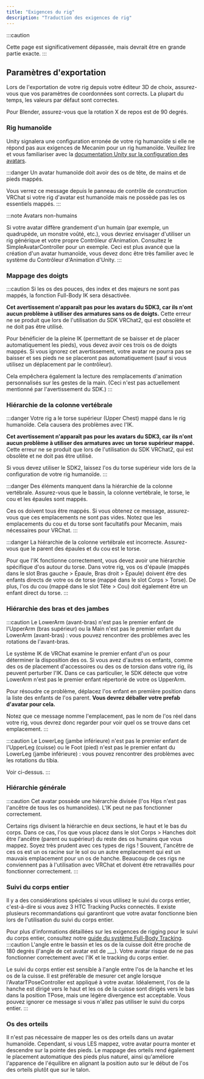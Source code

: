 ```yaml
---
title: "Exigences du rig"
description: "Traduction des exigences de rig"
---
```


:::caution

Cette page est significativement dépassée, mais devrait être en grande partie exacte.
:::
## Paramètres d'exportation

Lors de l'exportation de votre rig depuis votre éditeur 3D de choix, assurez-vous que vos paramètres de coordonnées sont corrects. La plupart du temps, les valeurs par défaut sont correctes.

Pour Blender, assurez-vous que la rotation X de repos est de 90 degrés.
### Rig humanoïde
Unity signalera une configuration erronée de votre rig humanoïde si elle ne répond pas aux exigences de Mecanim pour un rig humanoïde. Veuillez lire et vous familiariser avec la [documentation Unity sur la configuration des avatars](https://docs.unity3d.com/Manual/ConfiguringtheAvatar.html).

:::danger Un avatar humanoïde doit avoir des os de tête, de mains et de pieds mappés.

Vous verrez ce message depuis le panneau de contrôle de construction VRChat si votre rig d'avatar est humanoïde mais ne possède pas les os essentiels mappés.
:::

:::note Avatars non-humains

Si votre avatar diffère grandement d'un humain (par exemple, un quadrupède, un monstre voûté, etc.), vous devriez envisager d'utiliser un rig générique et votre propre Contrôleur d'Animation. Consultez le SimpleAvatarController pour un exemple. Ceci est plus avancé que la création d'un avatar humanoïde, vous devez donc être très familier avec le système du Contrôleur d'Animation d'Unity.
:::

### Mappage des doigts

:::caution Si les os des pouces, des index et des majeurs ne sont pas mappés, la fonction Full-Body IK sera désactivée.

**Cet avertissement n'apparaît pas pour les avatars du SDK3, car ils n'ont aucun problème à utiliser des armatures sans os de doigts.** Cette erreur ne se produit que lors de l'utilisation du SDK VRChat2, qui est obsolète et ne doit pas être utilisé.

Pour bénéficier de la pleine IK (permettant de se baisser et de placer automatiquement les pieds), vous devez avoir ces trois os de doigts mappés. Si vous ignorez cet avertissement, votre avatar ne pourra pas se baisser et ses pieds ne se placeront pas automatiquement (sauf si vous utilisez un déplacement par le contrôleur).

Cela empêchera également la lecture des remplacements d'animation personnalisés sur les gestes de la main. (Ceci n'est pas actuellement mentionné par l'avertissement du SDK.)
:::

### Hiérarchie de la colonne vertébrale

:::danger Votre rig a le torse supérieur (Upper Chest) mappé dans le rig humanoïde. Cela causera des problèmes avec l'IK.

**Cet avertissement n'apparaît pas pour les avatars du SDK3, car ils n'ont aucun problème à utiliser des armatures avec un torse supérieur mappé.** Cette erreur ne se produit que lors de l'utilisation du SDK VRChat2, qui est obsolète et ne doit pas être utilisé.

Si vous devez utiliser le SDK2, laissez l'os du torse supérieur vide lors de la configuration de votre rig humanoïde.
:::

:::danger Des éléments manquent dans la hiérarchie de la colonne vertébrale. Assurez-vous que le bassin, la colonne vertébrale, le torse, le cou et les épaules sont mappés.

Ces os doivent tous être mappés. Si vous obtenez ce message, assurez-vous que ces emplacements ne sont pas vides. Notez que les emplacements du cou et du torse sont facultatifs pour Mecanim, mais nécessaires pour VRChat.
:::

:::danger La hiérarchie de la colonne vertébrale est incorrecte. Assurez-vous que le parent des épaules et du cou est le torse.

Pour que l'IK fonctionne correctement, vous devez avoir une hiérarchie spécifique d'os autour du torse. Dans votre rig, vos os d'épaule (mappés dans le slot Bras gauche > Épaule, Bras droit > Épaule) doivent être des enfants directs de votre os de torse (mappé dans le slot Corps > Torse). De plus, l'os du cou (mappé dans le slot Tête > Cou) doit également être un enfant direct du torse.
:::

### Hiérarchie des bras et des jambes

:::caution Le LowerArm (avant-bras) n'est pas le premier enfant de l'UpperArm (bras supérieur) ou la Main n'est pas le premier enfant du LowerArm (avant-bras) : vous pouvez rencontrer des problèmes avec les rotations de l'avant-bras.

Le système IK de VRChat examine le premier enfant d'un os pour déterminer la disposition des os. Si vous avez d'autres os enfants, comme des os de placement d'accessoires ou des os de torsion dans votre rig, ils peuvent perturber l'IK. Dans ce cas particulier, le SDK détecte que votre LowerArm n'est pas le premier enfant répertorié de votre os UpperArm.

Pour résoudre ce problème, déplacez l'os enfant en première position dans la liste des enfants de l'os parent. **Vous devrez déballer votre prefab d'avatar pour cela.**

Notez que ce message nomme l'emplacement, pas le nom de l'os réel dans votre rig, vous devrez donc regarder pour voir quel os se trouve dans cet emplacement.
:::

:::caution Le LowerLeg (jambe inférieure) n'est pas le premier enfant de l'UpperLeg (cuisse) ou le Foot (pied) n'est pas le premier enfant du LowerLeg (jambe inférieure) : vous pouvez rencontrer des problèmes avec les rotations du tibia.

Voir ci-dessus.
:::

### Hiérarchie générale

:::caution Cet avatar possède une hiérarchie divisée (l'os Hips n'est pas l'ancêtre de tous les os humanoïdes). L'IK peut ne pas fonctionner correctement.

Certains rigs divisent la hiérarchie en deux sections, le haut et le bas du corps. Dans ce cas, l'os que vous placez dans le slot Corps > Hanches doit être l'ancêtre (parent ou supérieur) du reste des os humains que vous mappez. Soyez très prudent avec ces types de rigs ! Souvent, l'ancêtre de ces os est un os racine sur le sol ou un autre emplacement qui est un mauvais emplacement pour un os de hanche. Beaucoup de ces rigs ne conviennent pas à l'utilisation avec VRChat et doivent être retravaillés pour fonctionner correctement.
:::

### Suivi du corps entier
Il y a des considérations spéciales si vous utilisez le suivi du corps entier, c'est-à-dire si vous avez 3 HTC Tracking Pucks connectés. Il existe plusieurs recommandations qui garantiront que votre avatar fonctionne bien lors de l'utilisation du suivi du corps entier.

Pour plus d'informations détaillées sur les exigences de rigging pour le suivi du corps entier, consultez notre [guide du système Full-Body Tracking](https://docs.vrchat.com/docs/full-body-tracking).
:::caution L'angle entre le bassin et les os de la cuisse doit être proche de 180 degrés (l'angle de cet avatar est de ___). Votre avatar risque de ne pas fonctionner correctement avec l'IK et le tracking du corps entier.

Le suivi du corps entier est sensible à l'angle entre l'os de la hanche et les os de la cuisse. Il est préférable de mesurer cet angle lorsque l'AvatarTPoseController est appliqué à votre avatar. Idéalement, l'os de la hanche est dirigé vers le haut et les os de la cuisse sont dirigés vers le bas dans la position TPose, mais une légère divergence est acceptable. Vous pouvez ignorer ce message si vous n'allez pas utiliser le suivi du corps entier.
:::

### Os des orteils
Il n'est pas nécessaire de mapper les os des orteils dans un avatar humanoïde. Cependant, si vous LES mappez, votre avatar pourra monter et descendre sur la pointe des pieds. Le mappage des orteils rend également le placement automatique des pieds plus naturel, ainsi qu'améliore l'apparence de l'équilibre en alignant la position auto sur le début de l'os des orteils plutôt que sur le talon.
